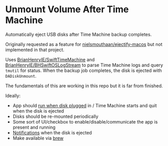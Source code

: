 # Unmount Volume After Time Machine

Automatically eject USB disks after Time Machine backup completes.

Originally requested as a feature for [nielsmouthaan/ejectify-macos](https://github.com/nielsmouthaan/ejectify-macos/issues/19) but not implemented in that project.

Uses [BrianHenryIE/SwiftTimeMachine](https://github.com/BrianHenryIE/SwiftTimeMachine) and [BrianHenryIE/BHSwiftOSLogStream](https://github.com/BrianHenryIE/BHSwiftOSLogStream) to parse Time Machine logs and query `tmutil` for status. When the backup job completes, the disk is ejected with `DADiskUnmount`.

The fundamentals of this are working in this repo but it is far from finished.

Ideally:
* App should [run when disk plugged](https://apple.stackexchange.com/a/13724/299117) in / Time Machine starts and quit when the disk is ejected
* Disks should be re-mounted periodically
* Some sort of UI/checkbox to enable/disable/communicate the app is present and running
* [Notifications](https://github.com/dataJAR/Notifier) when the disk is ejected
* Make available via [brew](https://docs.brew.sh/Formula-Cookbook)